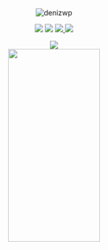<div align="center">
     <img src="https://cdn.discordapp.com/attachments/881983996748263507/886289702720770149/github2png.png" alt="denizwp"/>
</div>

<p align="center">
    <a href="https://instagram.com/denizwwp" target"blank_"><img src="https://img.shields.io/badge/INSTAGRAM%20-DC3175.svg?&style=for-the-badge&logo=instagram&logoColor=white"></a>
       <a href="https://open.spotify.com/user/szviltwriiiu23qzw5uriwtw7?si=df36908f2bb74f67" target"blank_"><img src="https://img.shields.io/badge/Spotify%20-1ed760.svg?&style=for-the-badge&logo=spotify&logoColor=white"></a>
       <a href="https://steamcommunity.com/id/denizwp" target"blank_"><img src="https://img.shields.io/badge/Steam%20-111111.svg?&style=for-the-badge&logo=steam&logoColor=white">
     <a href="https://denizwp.tebex.io" target"blank_"><img src="https://img.shields.io/badge/-TEBEX-orange?style=for-the-badge&logo=amazon"></a>
     </a></a>
</p>
    <div align="center">
   <a href="https://discord.com/users/773141540944084994" target="_blank">
      <img src="https://lanyard-profile-readme.vercel.app/api/773141540944084994">
   </a>
</div>
    <div align="center">
   <a href="https://discord.com/users/773141540944084994" target="_blank">
      <img src="https://open.spotify.com/embed/playlist/38iVSNCPOZs9ZPTvKxDycO?utm_source=generator" width="60%" height="380" frameBorder="0" allowfullscreen="" allow="autoplay; clipboard-write; encrypted-media; fullscreen; picture-in-picture">
   </a>
</div>

